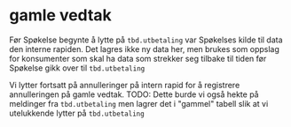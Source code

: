 # gamle vedtak

Før Spøkelse begynte å lytte på `tbd.utbetaling` var Spøkelses kilde til data den interne rapiden. Det lagres ikke ny data her, men brukes som oppslag for konsumenter som skal ha data som strekker seg tilbake til tiden før Spøkelse gikk over til `tbd.utbetaling`

Vi lytter fortsatt på annulleringer på intern rapid for å registrere annulleringen på gamle vedtak.
TODO: Dette burde vi også hekte på meldinger fra  `tbd.utbetaling` men lagrer det i "gammel" tabell slik at vi utelukkende lytter på  `tbd.utbetaling`
